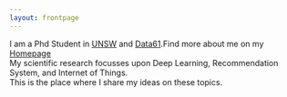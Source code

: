 ```yaml
---
layout: frontpage
---
```


I am a Phd Student in [UNSW](https://www.unsw.edu.au/) and [Data61](https://www.data61.csiro.au/).Find more about me on my [Homepage](http://www.cse.unsw.edu.au/~z5122282/)<br>
My scientific research focusses upon Deep Learning, Recommendation System, and Internet of Things. <br>
This is the place where I share my ideas on these topics. 
